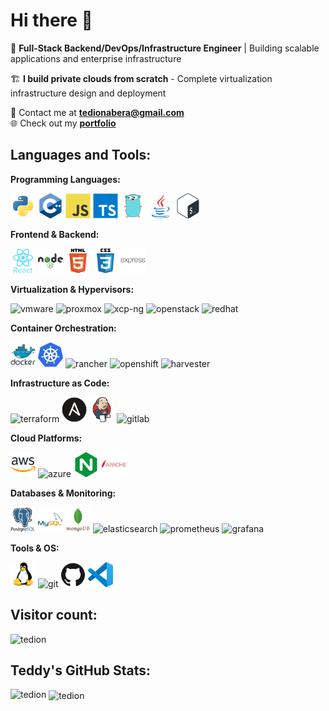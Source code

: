 # Hi there 👋

🔧 **Full-Stack Backend/DevOps/Infrastructure Engineer** | Building scalable applications and enterprise infrastructure

🏗️ **I build private clouds from scratch** - Complete virtualization infrastructure design and deployment

📧 Contact me at **tedionabera@gmail.com**  
🌐 Check out my **[portfolio](https://tedion.github.io/devops-portfolio/)**

## Languages and Tools:

**Programming Languages:**
<p align="left">
<img src="https://raw.githubusercontent.com/devicons/devicon/master/icons/python/python-original.svg" alt="python" width="40" height="40"/>
<img src="https://raw.githubusercontent.com/devicons/devicon/master/icons/cplusplus/cplusplus-original.svg" alt="cplusplus" width="40" height="40"/>
<img src="https://raw.githubusercontent.com/devicons/devicon/master/icons/javascript/javascript-original.svg" alt="javascript" width="40" height="40"/>
<img src="https://raw.githubusercontent.com/devicons/devicon/master/icons/typescript/typescript-original.svg" alt="typescript" width="40" height="40"/>
<img src="https://raw.githubusercontent.com/devicons/devicon/master/icons/go/go-original.svg" alt="go" width="40" height="40"/>
<img src="https://raw.githubusercontent.com/devicons/devicon/master/icons/java/java-original.svg" alt="java" width="40" height="40"/>
<img src="https://raw.githubusercontent.com/devicons/devicon/master/icons/bash/bash-original.svg" alt="bash" width="40" height="40"/>
</p>

**Frontend & Backend:**
<p align="left">
<img src="https://raw.githubusercontent.com/devicons/devicon/master/icons/react/react-original-wordmark.svg" alt="react" width="40" height="40"/>
<img src="https://raw.githubusercontent.com/devicons/devicon/master/icons/nodejs/nodejs-original-wordmark.svg" alt="nodejs" width="40" height="40"/>
<img src="https://raw.githubusercontent.com/devicons/devicon/master/icons/html5/html5-original-wordmark.svg" alt="html5" width="40" height="40"/>
<img src="https://raw.githubusercontent.com/devicons/devicon/master/icons/css3/css3-original-wordmark.svg" alt="css3" width="40" height="40"/>
<img src="https://raw.githubusercontent.com/devicons/devicon/master/icons/express/express-original-wordmark.svg" alt="express" width="40" height="40"/>
</p>

**Virtualization & Hypervisors:**
<p align="left">
<img src="https://cdn.jsdelivr.net/gh/devicons/devicon/icons/vmware/vmware-original.svg" alt="vmware" width="40" height="40"/>
<img src="https://www.svgrepo.com/show/331488/proxmox.svg" alt="proxmox" width="40" height="40"/>
<img src="https://avatars.githubusercontent.com/u/6127261?s=40&v=4" alt="xcp-ng" width="40" height="40"/>
<img src="https://www.svgrepo.com/show/448236/openstack.svg" alt="openstack" width="40" height="40"/>
<img src="https://www.svgrepo.com/show/376369/redhat.svg" alt="redhat" width="40" height="40"/>
</p>

**Container Orchestration:**
<p align="left">
<img src="https://raw.githubusercontent.com/devicons/devicon/master/icons/docker/docker-original-wordmark.svg" alt="docker" width="40" height="40"/>
<img src="https://raw.githubusercontent.com/devicons/devicon/master/icons/kubernetes/kubernetes-plain.svg" alt="kubernetes" width="40" height="40"/>
<img src="https://avatars.githubusercontent.com/u/9343010?s=40&v=4" alt="rancher" width="40" height="40"/>
<img src="https://avatars.githubusercontent.com/u/13629408?s=40&v=4" alt="openshift" width="40" height="40"/>
<img src="https://avatars.githubusercontent.com/u/58804200?s=40&v=4" alt="harvester" width="40" height="40"/>
</p>

**Infrastructure as Code:**
<p align="left">
<img src="https://www.vectorlogo.zone/logos/terraformio/terraformio-icon.svg" alt="terraform" width="40" height="40"/>
<img src="https://raw.githubusercontent.com/devicons/devicon/master/icons/ansible/ansible-original.svg" alt="ansible" width="40" height="40"/>
<img src="https://raw.githubusercontent.com/devicons/devicon/master/icons/jenkins/jenkins-original.svg" alt="jenkins" width="40" height="40"/>
<img src="https://www.vectorlogo.zone/logos/gitlab/gitlab-icon.svg" alt="gitlab" width="40" height="40"/>
</p>

**Cloud Platforms:**
<p align="left">
<img src="https://raw.githubusercontent.com/devicons/devicon/master/icons/amazonwebservices/amazonwebservices-original-wordmark.svg" alt="aws" width="40" height="40"/>
<img src="https://www.vectorlogo.zone/logos/microsoft_azure/microsoft_azure-icon.svg" alt="azure" width="40" height="40"/>
<img src="https://raw.githubusercontent.com/devicons/devicon/master/icons/nginx/nginx-original.svg" alt="nginx" width="40" height="40"/>
<img src="https://raw.githubusercontent.com/devicons/devicon/master/icons/apache/apache-original-wordmark.svg" alt="apache" width="40" height="40"/>
</p>

**Databases & Monitoring:**
<p align="left">
<img src="https://raw.githubusercontent.com/devicons/devicon/master/icons/postgresql/postgresql-original-wordmark.svg" alt="postgresql" width="40" height="40"/>
<img src="https://raw.githubusercontent.com/devicons/devicon/master/icons/mysql/mysql-original-wordmark.svg" alt="mysql" width="40" height="40"/>
<img src="https://raw.githubusercontent.com/devicons/devicon/master/icons/mongodb/mongodb-original-wordmark.svg" alt="mongodb" width="40" height="40"/>
<img src="https://www.vectorlogo.zone/logos/elastic/elastic-icon.svg" alt="elasticsearch" width="40" height="40"/>
<img src="https://www.vectorlogo.zone/logos/prometheusio/prometheusio-icon.svg" alt="prometheus" width="40" height="40"/>
<img src="https://www.vectorlogo.zone/logos/grafana/grafana-icon.svg" alt="grafana" width="40" height="40"/>
</p>

**Tools & OS:**
<p align="left">
<img src="https://raw.githubusercontent.com/devicons/devicon/master/icons/linux/linux-original.svg" alt="linux" width="40" height="40"/>
<img src="https://www.vectorlogo.zone/logos/git-scm/git-scm-icon.svg" alt="git" width="40" height="40"/>
<img src="https://raw.githubusercontent.com/devicons/devicon/master/icons/github/github-original.svg" alt="github" width="40" height="40"/>
<img src="https://raw.githubusercontent.com/devicons/devicon/master/icons/vscode/vscode-original.svg" alt="vscode" width="40" height="40"/>
</p>

## Visitor count:
<p align="left"> <img src="https://komarev.com/ghpvc/?username=tedion&label=Profile%20views&color=0e75b6&style=flat" alt="tedion" /> </p>

## Teddy's GitHub Stats:
<p><img align="left" src="https://github-readme-stats.vercel.app/api/top-langs?username=tedion&show_icons=true&locale=en&layout=compact&theme=dark" alt="tedion" /></p>

<p>&nbsp;<img align="center" src="https://github-readme-stats.vercel.app/api?username=tedion&show_icons=true&locale=en&theme=dark" alt="tedion" /></p>
